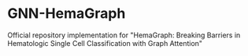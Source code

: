 # GNN-HemaGraph
Official repository implementation for "HemaGraph: Breaking Barriers in Hematologic Single Cell Classification with Graph Attention"
